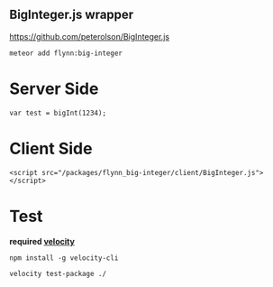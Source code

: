 BigInteger.js wrapper
----

https://github.com/peterolson/BigInteger.js

```
meteor add flynn:big-integer
```

# Server Side
```
var test = bigInt(1234);
```

# Client Side
```
<script src="/packages/flynn_big-integer/client/BigInteger.js"></script>
```

# Test
**required [velocity](https://www.npmjs.com/package/velocity-cli)**
```
npm install -g velocity-cli
```
```
velocity test-package ./
```